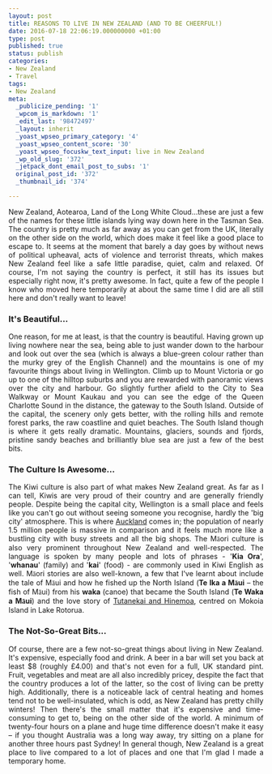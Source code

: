 ```yaml
---
layout: post
title: REASONS TO LIVE IN NEW ZEALAND (AND TO BE CHEERFUL!)
date: 2016-07-18 22:06:19.000000000 +01:00
type: post
published: true
status: publish
categories:
- New Zealand
- Travel
tags:
- New Zealand
meta:
  _publicize_pending: '1'
  _wpcom_is_markdown: '1'
  _edit_last: '98472497'
  _layout: inherit
  _yoast_wpseo_primary_category: '4'
  _yoast_wpseo_content_score: '30'
  _yoast_wpseo_focuskw_text_input: live in New Zealand
  _wp_old_slug: '372'
  _jetpack_dont_email_post_to_subs: '1'
  original_post_id: '372'
  _thumbnail_id: '374'

---
```

<p align="JUSTIFY">New Zealand, Aotearoa, Land of the Long White Cloud…these are just a few of the names for these little islands lying way down here in the Tasman Sea. The country is pretty much as far away as you can get from the UK, literally on the other side on the world, which does make it feel like a good place to escape to. It seems at the moment that barely a day goes by without news of political upheaval, acts of violence and terrorist threats, which makes New Zealand feel like a safe little paradise, quiet, calm and relaxed. Of course, I'm not saying the country is perfect, it still has its issues but especially right now, it's pretty awesome. In fact, quite a few of the people I know who moved here temporarily at about the same time I did are all still here and don't really want to leave!</p>

<h3 align="JUSTIFY">It's Beautiful...</h3>
<p align="JUSTIFY">One reason, for me at least, is that the country is beautiful. Having grown up living nowhere near the sea, being able to just wander down to the harbour and look out over the sea (which is always a blue-green colour rather than the murky grey of the English Channel) and the mountains is one of my favourite things about living in Wellington. Climb up to Mount Victoria or go up to one of the hilltop suburbs and you are rewarded with panoramic views over the city and harbour. Go slightly further afield to the City to Sea Walkway or Mount Kaukau and you can see the edge of the Queen Charlotte Sound in the distance, the gateway to the South Island. Outside of the capital, the scenery only gets better, with the rolling hills and remote forest parks, the raw coastline and quiet beaches. The South Island though is where it gets really dramatic. Mountains, glaciers, sounds and fjords, pristine sandy beaches and brilliantly blue sea are just a few of the best bits.</p>

<h3 align="JUSTIFY">The Culture Is Awesome...</h3>
<p align="JUSTIFY">The Kiwi culture is also part of what makes New Zealand great. As far as I can tell, Kiwis are very proud of their country and are generally friendly people. Despite being the capital city, Wellington is a small place and feels like you can't go out without seeing someone you recognise, hardly the 'big city' atmosphere. This is where <a href="http://www.shegoesplacesandseesthings.com/travel/auckland-the-big-city/" target="_blank">Auckland</a> 
comes in; the population of nearly 1.5 million people is massive in comparison and it feels much more like a bustling city with busy streets and all the big shops. The M<span style="font-family:'Sans Serif';">ā</span>ori culture is also very prominent throughout New Zealand and well-respected. The language is spoken by many people and lots of phrases - '<strong>Kia Ora</strong>', '<strong>whanau</strong>' (family) and '<strong>kai</strong>' (food) - are commonly used in Kiwi English as well. M<span style="font-family:'Sans Serif';">ā</span>ori stories are also well-known, a few that I've learnt about include the tale of M<span style="font-family:'Sans Serif';">ā</span>ui and how he fished up the North Island (<strong>Te Ika a M<span style="font-family:'Sans Serif';">ā</span>ui</strong> – the fish of M<span style="font-family:'Sans Serif';">ā</span>ui) from his <strong>waka</strong> (canoe) that became the South Island (<strong>Te Waka a M<span style="font-family:'Sans Serif';">ā</span>ui</strong>) and the love story of <a href="http://www.shegoesplacesandseesthings.com/travel/rotorua/" target="_blank">Tutanekai and Hinemoa</a>, centred on Mokoia Island in Lake Rotorua.</p>

<h3 align="JUSTIFY">The Not-So-Great Bits...</h3>
<p align="JUSTIFY">Of course, there are a few not-so-great things about living in New Zealand. It's expensive, especially food and drink. A beer in a bar will set you back at least $8 (roughly £4.00) and that's not even for a full, UK standard pint. Fruit, vegetables and meat are all also incredibly pricey, despite the fact that the country produces a lot of the latter, so the cost of living can be pretty high. Additionally, there is a noticeable lack of central heating and homes tend not to be well-insulated, which is odd, as New Zealand has pretty chilly winters! Then there's the small matter that it's expensive and time-consuming to get to, being on the other side of the world. A minimum of twenty-four hours on a plane and huge time difference doesn't make it easy – if you thought Australia was a long way away, try sitting on a plane for another three hours past Sydney! In general though, New Zealand is a great place to live compared to a lot of places and one that I'm glad I made a temporary home.</p>
